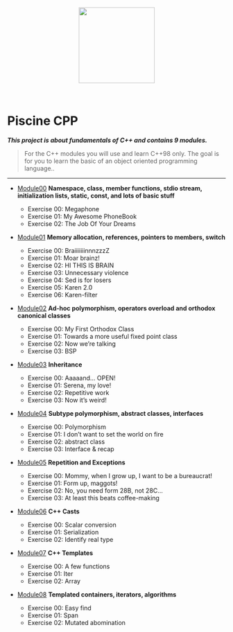 
<br/>
<p align="center">
<img src="https://upload.wikimedia.org/wikipedia/commons/thumb/1/18/ISO_C%2B%2B_Logo.svg/213px-ISO_C%2B%2B_Logo.svg.png" width="175">
</p> <br/>

# Piscine CPP
***This project is about fundamentals of C++ and contains 9 modules.***

> For the C++ modules you will use and learn C++98 only. The goal is for you to learn
the basic of an object oriented programming language..

---

- [Module00](./Module00) **Namespace, class, member functions, stdio stream,
  initialization lists, static, const, and lots of basic stuff**
  - Exercise 00: Megaphone
  - Exercise 01: My Awesome PhoneBook
  - Exercise 02: The Job Of Your Dreams

- [Module01](./Module01) **Memory allocation, references, pointers to members,
  switch**
  - Exercise 00: BraiiiiiiinnnzzzZ
  - Exercise 01: Moar brainz!
  - Exercise 02: HI THIS IS BRAIN
  - Exercise 03: Unnecessary violence
  - Exercise 04: Sed is for losers
  - Exercise 05: Karen 2.0
  - Exercise 06: Karen-filter

- [Module02](./Module02) **Ad-hoc polymorphism, operators overload and
  orthodox canonical classes**
  - Exercise 00: My First Orthodox Class
  - Exercise 01: Towards a more useful fixed point class
  - Exercise 02: Now we’re talking
  - Exercise 03: BSP

- [Module03](./Module03) **Inheritance**
  - Exercise 00: Aaaaand... OPEN!
  - Exercise 01: Serena, my love!
  - Exercise 02: Repetitive work
  - Exercise 03: Now it’s weird!

- [Module04](./Module04) **Subtype polymorphism, abstract classes, interfaces**
  - Exercise 00: Polymorphism
  - Exercise 01: I don’t want to set the world on fire
  - Exercise 02: abstract class
  - Exercise 03: Interface & recap

- [Module05](./Module05) **Repetition and Exceptions**
  - Exercise 00: Mommy, when I grow up, I want to be a bureaucrat!
  - Exercise 01: Form up, maggots!
  - Exercise 02: No, you need form 28B, not 28C...
  - Exercise 03: At least this beats coffee-making

- [Module06](./Module06) **C++ Casts**
  - Exercise 00: Scalar conversion
  - Exercise 01: Serialization
  - Exercise 02: Identify real type

- [Module07](./Module07) **C++ Templates**
  - Exercise 00: A few functions
  - Exercise 01: Iter
  - Exercise 02: Array
  
- [Module08](./Module08) **Templated containers, iterators, algorithms**
  - Exercise 00: Easy find
  - Exercise 01: Span
  - Exercise 02: Mutated abomination


